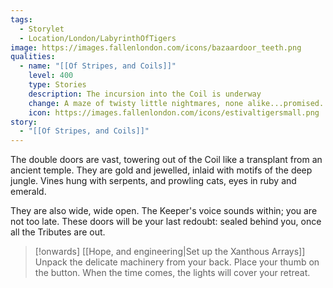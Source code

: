 ```yaml
---
tags:
  - Storylet
  - Location/London/LabyrinthOfTigers
image: https://images.fallenlondon.com/icons/bazaardoor_teeth.png
qualities:
  - name: "[[Of Stripes, and Coils]]"
    level: 400
    type: Stories
    description: The incursion into the Coil is underway
    change: A maze of twisty little nightmares, none alike...promised.
    icon: https://images.fallenlondon.com/icons/estivaltigersmall.png
story:
  - "[[Of Stripes, and Coils]]"
---
```


The double doors are vast, towering out of the Coil like a transplant from an ancient temple. They are gold and jewelled, inlaid with motifs of the deep jungle. Vines hung with serpents, and prowling cats, eyes in ruby and emerald.

They are also wide, wide open. The Keeper's voice sounds within; you are not too late. These doors will be your last redoubt: sealed behind you, once all the Tributes are out.


> [!onwards] [[Hope, and engineering|Set up the Xanthous Arrays]]
> Unpack the delicate machinery from your back. Place your thumb on the button. When the time comes, the lights will cover your retreat.